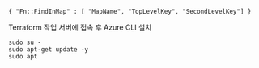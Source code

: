 

```
{ "Fn::FindInMap" : [ "MapName", "TopLevelKey", "SecondLevelKey"] }
```


Terraform 작업 서버에 접속 후 Azure CLI 설치
```
sudo su -
sudo apt-get update -y
sudo apt
```
